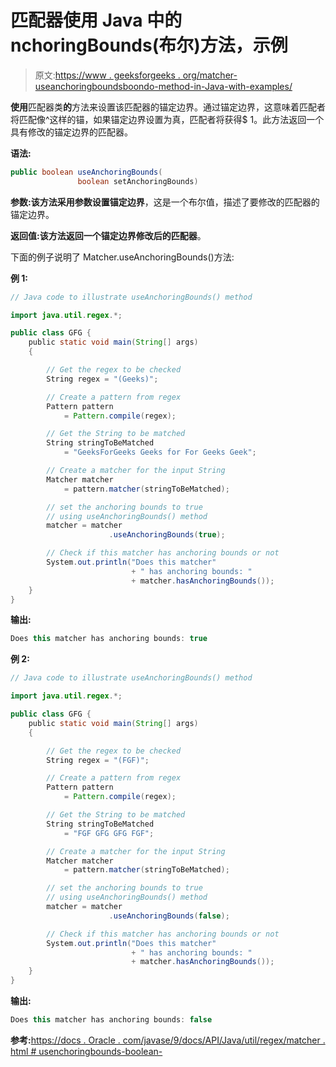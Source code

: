 # 匹配器使用 Java 中的 nchoringBounds(布尔)方法，示例

> 原文:[https://www . geeksforgeeks . org/matcher-useanchoringboundsboondo-method-in-Java-with-examples/](https://www.geeksforgeeks.org/matcher-useanchoringboundsboolean-method-in-java-with-examples/)

**使用**匹配器类**的**方法来设置该匹配器的锚定边界。通过锚定边界，这意味着匹配者将匹配像^这样的锚，如果锚定边界设置为真，匹配者将获得$ 1。此方法返回一个具有修改的锚定边界的匹配器。

**语法:**

```java
public boolean useAnchoringBounds(
               boolean setAnchoringBounds)

```

**参数:**该方法采用参数**设置锚定边界**，这是一个布尔值，描述了要修改的匹配器的锚定边界。

**返回值:**该方法返回一个锚定边界修改后的**匹配器**。

下面的例子说明了 Matcher.useAnchoringBounds()方法:

**例 1:**

```java
// Java code to illustrate useAnchoringBounds() method

import java.util.regex.*;

public class GFG {
    public static void main(String[] args)
    {

        // Get the regex to be checked
        String regex = "(Geeks)";

        // Create a pattern from regex
        Pattern pattern
            = Pattern.compile(regex);

        // Get the String to be matched
        String stringToBeMatched
            = "GeeksForGeeks Geeks for For Geeks Geek";

        // Create a matcher for the input String
        Matcher matcher
            = pattern.matcher(stringToBeMatched);

        // set the anchoring bounds to true
        // using useAnchoringBounds() method
        matcher = matcher
                      .useAnchoringBounds(true);

        // Check if this matcher has anchoring bounds or not
        System.out.println("Does this matcher"
                           + " has anchoring bounds: "
                           + matcher.hasAnchoringBounds());
    }
}
```

**输出:**

```java
Does this matcher has anchoring bounds: true

```

**例 2:**

```java
// Java code to illustrate useAnchoringBounds() method

import java.util.regex.*;

public class GFG {
    public static void main(String[] args)
    {

        // Get the regex to be checked
        String regex = "(FGF)";

        // Create a pattern from regex
        Pattern pattern
            = Pattern.compile(regex);

        // Get the String to be matched
        String stringToBeMatched
            = "FGF GFG GFG FGF";

        // Create a matcher for the input String
        Matcher matcher
            = pattern.matcher(stringToBeMatched);

        // set the anchoring bounds to true
        // using useAnchoringBounds() method
        matcher = matcher
                      .useAnchoringBounds(false);

        // Check if this matcher has anchoring bounds or not
        System.out.println("Does this matcher"
                           + " has anchoring bounds: "
                           + matcher.hasAnchoringBounds());
    }
}
```

**输出:**

```java
Does this matcher has anchoring bounds: false

```

**参考:**[https://docs . Oracle . com/javase/9/docs/API/Java/util/regex/matcher . html # usenchoringbounds-boolean-](https://docs.oracle.com/javase/9/docs/api/java/util/regex/Matcher.html#useAnchoringBounds-boolean-)